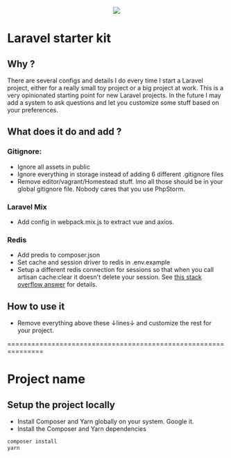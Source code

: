 <p align="center"><img src="https://laravel.com/assets/img/components/logo-laravel.svg"></p>

# Laravel starter kit

## Why ?

There are several configs and details I do every time I start a Laravel project, either for a really small toy project
or a big project at work. This is a very opinionated starting point for new Laravel projects. In the future I may add
a system to ask questions and let you customize some stuff based on your preferences.

## What does it do and add ?

### Gitignore:

* Ignore all assets in public
* Ignore everything in storage instead of adding 6 different .gitignore files
* Remove editor/vagrant/Homestead stuff. Imo all those should be in your global gitignore file. Nobody cares that you use PhpStorm.

### Laravel Mix

* Add config in webpack.mix.js to extract vue and axios.

### Redis

* Add predis to composer.json
* Set cache and session driver to redis in .env.example
* Setup a different redis connection for sessions so that when you call
artisan cache:clear it doesn't delete your session. See <a href="http://stackoverflow.com/a/38673140">this stack overflow answer</a> for details.

## How to use it

* Remove everything above these ↓lines↓ and customize the rest for your project.

===============================================================

# Project name

## Setup the project locally

* Install Composer and Yarn globally on your system. Google it.
* Install the Composer and Yarn dependencies

```bash
composer install
yarn
```
